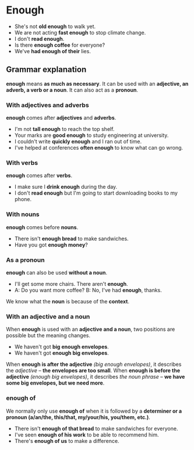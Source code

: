 # Enough

- She's not **old enough** to walk yet.
- We are not acting **fast enough** to stop climate change.
- I don't **read enough**.
- Is there **enough coffee** for everyone?
- We've **had enough of their** lies.

## Grammar explanation

**enough** means **as much as necessary**. It can be used with an **adjective, an adverb, a verb or a noun**. It can also act as a **pronoun**.

### With adjectives and adverbs

**enough** comes after **adjectives** and **adverbs**.

* I'm not **tall enough** to reach the top shelf.
* Your marks are **good enough** to study engineering at university.
* I couldn't write **quickly enough** and I ran out of time.
* I've helped at conferences **often enough** to know what can go wrong.

### With verbs

**enough** comes after **verbs**.

+ I make sure I **drink enough** during the day.
+ I don't **read enough** but I'm going to start downloading books to my phone. 

### With nouns

**enough** comes before **nouns**.

- There isn't **enough bread** to make sandwiches.
- Have you got **enough money**?

### As a pronoun

**enough** can also be used **without a noun**. 

* I'll get some more chairs. There aren't **enough**.
* A: Do you want more coffee? B: No, I've had **enough**, thanks.

We know what the **noun** is because of the **context**.

### With an adjective and a noun

When **enough** is used with an **adjective and a noun**, two positions are possible but the meaning changes.

+ We haven't got **big enough envelopes**. 
+ We haven't got **enough big envelopes**.

When **enough is after the adjective** _(big enough envelopes)_, it describes the _adjective_ – **the envelopes are too small**. When **enough is before the adjective** _(enough big envelopes)_, it describes _the noun phrase_ – **we have some big envelopes, but we need more**.

### enough of

We normally only use **enough of** when it is followed by a **determiner or a pronoun (a/an/the, this/that, my/your/his, you/them, etc.)**.

- There isn't **enough of that bread** to make sandwiches for everyone.
- I've seen **enough of his work** to be able to recommend him.
- There's **enough of us** to make a difference.

